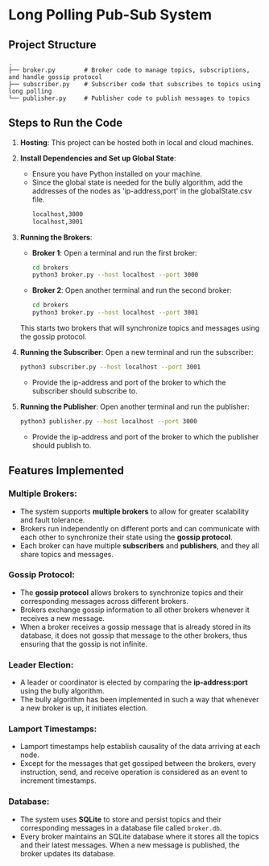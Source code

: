 
# **Long Polling Pub-Sub System**

## **Project Structure**

```
.
├── broker.py        # Broker code to manage topics, subscriptions, and handle gossip protocol
├── subscriber.py    # Subscriber code that subscribes to topics using long polling
└── publisher.py     # Publisher code to publish messages to topics
```

## **Steps to Run the Code**

1. **Hosting**:
     This project can be hosted both in local and cloud machines.

1. **Install Dependencies and Set up Global State**:
   - Ensure you have Python installed on your machine.
   - Since the global state is needed for the bully algorithm, add the addresses of the nodes as 'ip-address,port' in the globalState.csv file.
     ```bash
     localhost,3000
     localhost,3001
     ```

2. **Running the Brokers**:
   - **Broker 1**:
     Open a terminal and run the first broker:
     ```bash
     cd brokers
     python3 broker.py --host localhost --port 3000
     ```
   
   - **Broker 2**:
     Open another terminal and run the second broker:
     ```bash
     cd brokers
     python3 broker.py --host localhost --port 3001
     ```

   This starts two brokers that will synchronize topics and messages using the gossip protocol.

3. **Running the Subscriber**:
   Open a new terminal and run the subscriber:
   ```bash
   python3 subscriber.py --host localhost --port 3001
   ```
   - Provide the ip-address and port of the broker to which the subscriber should subscribe to.

4. **Running the Publisher**:
   Open another terminal and run the publisher:
   ```bash
   python3 publisher.py --host localhost --port 3000
   ```
   - Provide the ip-address and port of the broker to which the publisher should publish to.
     
## **Features Implemented**

### **Multiple Brokers**:
- The system supports **multiple brokers** to allow for greater scalability and fault tolerance.
- Brokers run independently on different ports and can communicate with each other to synchronize their state using the **gossip protocol**.
- Each broker can have multiple **subscribers** and **publishers**, and they all share topics and messages.

### **Gossip Protocol**:
- The **gossip protocol** allows brokers to synchronize topics and their corresponding messages across different brokers.
- Brokers exchange gossip information to all other brokers whenever it receives a new message.
- When a broker receives a gossip message that is already stored in its database, it does not gossip that message to the other brokers, thus ensuring that the gossip is not infinite.

### **Leader Election**:
- A leader or coordinator is elected by comparing the **ip-address:port** using the bully algorithm.
- The bully algorithm has been implemented in such a way that whenever a new broker is up, it initiates election.

### **Lamport Timestamps**:
- Lamport timestamps help establish causality of the data arriving at each node.
- Except for the messages that get gossiped between the brokers, every instruction, send, and receive operation is considered as an event to increment timestamps.

### **Database**:
- The system uses **SQLite** to store and persist topics and their corresponding messages in a database file called `broker.db`.
- Every broker maintains an SQLite database where it stores all the topics and their latest messages. When a new message is published, the broker updates its database.
